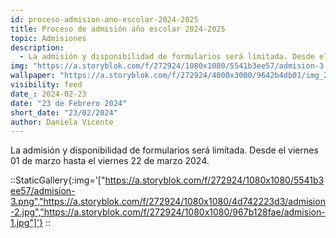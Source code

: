 ```yaml
---
id: proceso-admision-ano-escolar-2024-2025
title: Proceso de admisión año escolar 2024-2025
topic: Admisiones
description:
  - La admisión y disponibilidad de formularios será limitada. Desde el viernes 01 de marzo hasta el viernes 22 de marzo 2024.
img: "https://a.storyblok.com/f/272924/1080x1080/5541b3ee57/admision-3.png"
wallpaper: "https://a.storyblok.com/f/272924/4000x3000/9642b4db01/img_20240312_134627817.jpg"
visibility: feed
date_: 2024-02-23
date: "23 de Febrero 2024"
short_date: "23/02/2024"
author: Daniela Vicente
---
```

La admisión y disponibilidad de formularios será limitada. Desde el viernes 01 de marzo hasta el viernes 22 de marzo 2024.

::StaticGallery{:img='["https://a.storyblok.com/f/272924/1080x1080/5541b3ee57/admision-3.png","https://a.storyblok.com/f/272924/1080x1080/4d742223d3/admision-2.jpg","https://a.storyblok.com/f/272924/1080x1080/967b128fae/admision-1.jpg"]'}
::